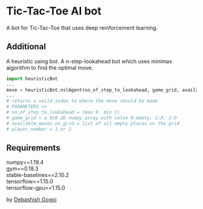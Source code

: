 # Tic-Tac-Toe AI bot

A bot for Tic-Tac-Toe that uses deep reinforcement learning.

## Additional

A heuristic using bot. A n-step-lookahead bot which uses minimax algorithm to find the optimal move.

```python
import heuristicBot
...
move = heuristicBot.nslAgent(no_of_step_to_lookahead, game_grid, available_moves_on_grid, player_number)
...
# returns a valid index to where the move should be made
# PARAMETERS =>
# no_of_step_to_lookahead = (max 9, min 1)
# game_grid = a 9x9 2D numpy array with value 0:empty, 1:X, 2:O
# available_moves_on_grid = list of all empty places on the grid
# player_number = 1 or 2
```

## Requirements

numpy==1.19.4  
gym==0.18.3  
stable-baselines==2.10.2  
tensorflow==1.15.0  
tensorflow-gpu==1.15.0

by [Debashish Gogoi](https://github.com/Devzard)
